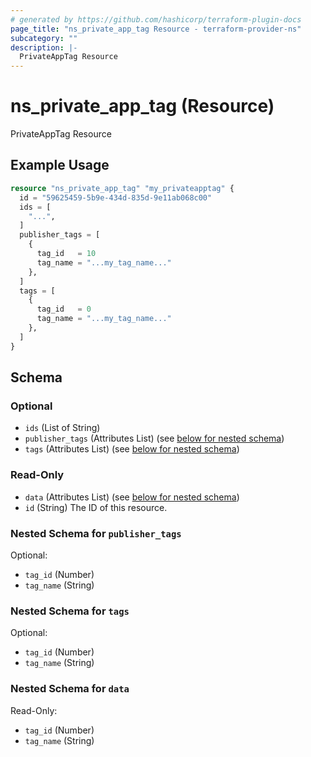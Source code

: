```yaml
---
# generated by https://github.com/hashicorp/terraform-plugin-docs
page_title: "ns_private_app_tag Resource - terraform-provider-ns"
subcategory: ""
description: |-
  PrivateAppTag Resource
---
```


# ns_private_app_tag (Resource)

PrivateAppTag Resource

## Example Usage

```terraform
resource "ns_private_app_tag" "my_privateapptag" {
  id = "59625459-5b9e-434d-835d-9e11ab068c00"
  ids = [
    "...",
  ]
  publisher_tags = [
    {
      tag_id   = 10
      tag_name = "...my_tag_name..."
    },
  ]
  tags = [
    {
      tag_id   = 0
      tag_name = "...my_tag_name..."
    },
  ]
}
```

<!-- schema generated by tfplugindocs -->
## Schema

### Optional

- `ids` (List of String)
- `publisher_tags` (Attributes List) (see [below for nested schema](#nestedatt--publisher_tags))
- `tags` (Attributes List) (see [below for nested schema](#nestedatt--tags))

### Read-Only

- `data` (Attributes List) (see [below for nested schema](#nestedatt--data))
- `id` (String) The ID of this resource.

<a id="nestedatt--publisher_tags"></a>
### Nested Schema for `publisher_tags`

Optional:

- `tag_id` (Number)
- `tag_name` (String)


<a id="nestedatt--tags"></a>
### Nested Schema for `tags`

Optional:

- `tag_id` (Number)
- `tag_name` (String)


<a id="nestedatt--data"></a>
### Nested Schema for `data`

Read-Only:

- `tag_id` (Number)
- `tag_name` (String)


